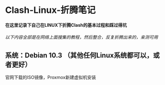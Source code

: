 # Clash-Linux-折腾笔记
#### 在这里记录下自己在LINUX下折腾Clash的基本过程和踩过得坑
###### 以下内容全部是在网络上面搜集的教程，然后整合，反复折腾出来的，亲测可用 

## 系统：Debian 10.3 （其他任何Linux系统都可以，或者更好）
官网下载的ISO镜像，Proxmox新建虚拟机安装

